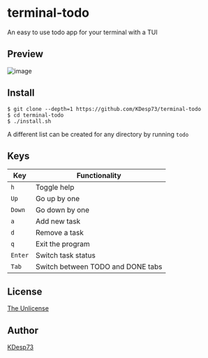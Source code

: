 # terminal-todo

An easy to use todo app for your terminal with a TUI

## Preview

![image](https://github.com/KDesp73/terminal-todo/assets/63654361/519945b9-7de8-47bc-a809-dbab47b3556a)


## Install

```console
$ git clone --depth=1 https://github.com/KDesp73/terminal-todo
$ cd terminal-todo
$ ./install.sh
```

A different list can be created for any directory by running `todo`


## Keys

| Key     | Functionality      |
|---------|--------------------|
| `h`     | Toggle help        |
| `Up`    | Go up by one       |
| `Down`  | Go down by one     |
| `a`     | Add new task       |
| `d`     | Remove a task      |
| `q`     | Exit the program   |
| `Enter` | Switch task status |
| `Tab`   | Switch between TODO and DONE tabs |


## License

[The Unlicense](./LICENSE)

## Author

[KDesp73](https://github.com/KDesp73)
